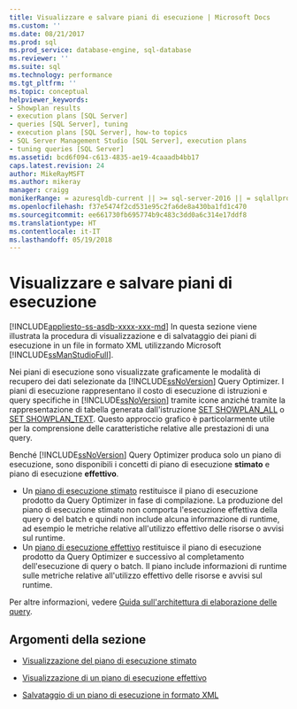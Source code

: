 ```yaml
---
title: Visualizzare e salvare piani di esecuzione | Microsoft Docs
ms.custom: ''
ms.date: 08/21/2017
ms.prod: sql
ms.prod_service: database-engine, sql-database
ms.reviewer: ''
ms.suite: sql
ms.technology: performance
ms.tgt_pltfrm: ''
ms.topic: conceptual
helpviewer_keywords:
- Showplan results
- execution plans [SQL Server]
- queries [SQL Server], tuning
- execution plans [SQL Server], how-to topics
- SQL Server Management Studio [SQL Server], execution plans
- tuning queries [SQL Server]
ms.assetid: bcd6f094-c613-4835-ae19-4caaadb4bb17
caps.latest.revision: 24
author: MikeRayMSFT
ms.author: mikeray
manager: craigg
monikerRange: = azuresqldb-current || >= sql-server-2016 || = sqlallproducts-allversions
ms.openlocfilehash: f37e5474f2cd531e95c2fa6de8a430ba1fd1c470
ms.sourcegitcommit: ee661730fb695774b9c483c3dd0a6c314e17ddf8
ms.translationtype: HT
ms.contentlocale: it-IT
ms.lasthandoff: 05/19/2018
---
```

# <a name="display-and-save-execution-plans"></a>Visualizzare e salvare piani di esecuzione
[!INCLUDE[appliesto-ss-asdb-xxxx-xxx-md](../../includes/appliesto-ss-asdb-xxxx-xxx-md.md)]
  In questa sezione viene illustrata la procedura di visualizzazione e di salvataggio dei piani di esecuzione in un file in formato XML utilizzando Microsoft [!INCLUDE[ssManStudioFull](../../includes/ssmanstudiofull-md.md)].  
  
 Nei piani di esecuzione sono visualizzate graficamente le modalità di recupero dei dati selezionate da [!INCLUDE[ssNoVersion](../../includes/ssnoversion-md.md)] Query Optimizer. I piani di esecuzione rappresentano il costo di esecuzione di istruzioni e query specifiche in [!INCLUDE[ssNoVersion](../../includes/ssnoversion-md.md)] tramite icone anziché tramite la rappresentazione di tabella generata dall'istruzione [SET SHOWPLAN_ALL](../../t-sql/statements/set-showplan-all-transact-sql.md) o [SET SHOWPLAN_TEXT](../../t-sql/statements/set-showplan-text-transact-sql.md). Questo approccio grafico è particolarmente utile per la comprensione delle caratteristiche relative alle prestazioni di una query.  

 Benché [!INCLUDE[ssNoVersion](../../includes/ssnoversion-md.md)] Query Optimizer produca solo un piano di esecuzione, sono disponibili i concetti di piano di esecuzione **stimato** e piano di esecuzione **effettivo**.
 -  Un [piano di esecuzione stimato](../../relational-databases/performance/display-the-estimated-execution-plan.md) restituisce il piano di esecuzione prodotto da Query Optimizer in fase di compilazione. La produzione del piano di esecuzione stimato non comporta l'esecuzione effettiva della query o del batch e quindi non include alcuna informazione di runtime, ad esempio le metriche relative all'utilizzo effettivo delle risorse o avvisi sul runtime. 
 -  Un [piano di esecuzione effettivo](../../relational-databases/performance/display-an-actual-execution-plan.md) restituisce il piano di esecuzione prodotto da Query Optimizer e successivo al completamento dell'esecuzione di query o batch. Il piano include informazioni di runtime sulle metriche relative all'utilizzo effettivo delle risorse e avvisi sul runtime.  

 Per altre informazioni, vedere [Guida sull'architettura di elaborazione delle query](../../relational-databases/query-processing-architecture-guide.md).
  
## <a name="in-this-section"></a>Argomenti della sezione  
  
-   [Visualizzazione del piano di esecuzione stimato](../../relational-databases/performance/display-the-estimated-execution-plan.md)  
  
-   [Visualizzazione di un piano di esecuzione effettivo](../../relational-databases/performance/display-an-actual-execution-plan.md)  
  
-   [Salvataggio di un piano di esecuzione in formato XML](../../relational-databases/performance/save-an-execution-plan-in-xml-format.md)  
  
  
